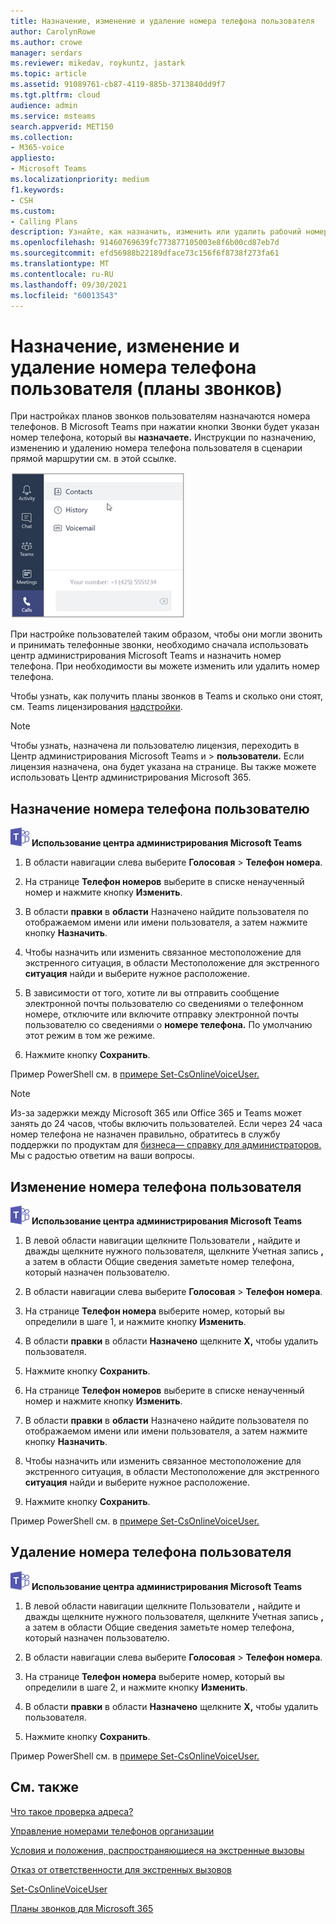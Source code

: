 ```yaml
---
title: Назначение, изменение и удаление номера телефона пользователя
author: CarolynRowe
ms.author: crowe
manager: serdars
ms.reviewer: mikedav, roykuntz, jastark
ms.topic: article
ms.assetid: 91089761-cb87-4119-885b-3713840dd9f7
ms.tgt.pltfrm: cloud
audience: admin
ms.service: msteams
search.appverid: MET150
ms.collection:
- M365-voice
appliesto:
- Microsoft Teams
ms.localizationpriority: medium
f1.keywords:
- CSH
ms.custom:
- Calling Plans
description: Узнайте, как назначить, изменить или удалить рабочий номер телефона для Teams, чтобы внешние компании и клиенты могли звонить.
ms.openlocfilehash: 91460769639fc773877105003e8f6b00cd87eb7d
ms.sourcegitcommit: efd56988b22189dface73c156f6f8738f273fa61
ms.translationtype: MT
ms.contentlocale: ru-RU
ms.lasthandoff: 09/30/2021
ms.locfileid: "60013543"
---
```

# <a name="assign-change-or-remove-a-phone-number-for-a-user-calling-plans"></a>Назначение, изменение и удаление номера телефона пользователя (планы звонков)

При настройках планов звонков пользователям назначаются номера телефонов. В Microsoft Teams при нажатии кнопки Звонки будет указан номер телефона, который вы **назначаете.** Инструкции по назначению, изменению и удалению номера телефона пользователя в сценарии [](./direct-routing-enable-users.md)прямой маршрутии см. в этой ссылке.

![Номер телефона пользователя, отображаемого в Teams.](media/teams-phone-number.png)

При настройке пользователей таким образом, чтобы они могли звонить и принимать телефонные звонки, необходимо сначала использовать центр администрирования Microsoft Teams и назначить номер телефона. При необходимости вы можете изменить или удалить номер телефона.
  
Чтобы узнать, как получить планы звонков в Teams и сколько они стоят, см. Teams лицензирования [надстройки](./teams-add-on-licensing/microsoft-teams-add-on-licensing.md).
  
> [!NOTE]
> Чтобы узнать, назначена ли пользователю лицензия, переходить в Центр администрирования Microsoft Teams и > **пользователи.** Если лицензия назначена, она будет указана на странице.  Вы также можете использовать Центр администрирования Microsoft 365.
  
## <a name="assign-a-phone-number-to-a-user"></a>Назначение номера телефона пользователю
 
![Значок с логотипом Microsoft Teams.](media/teams-logo-30x30.png) **Использование центра администрирования Microsoft Teams**
    
1. В области навигации слева выберите **Голосовая**  >  **Телефон номера**.

2. На странице **Телефон номеров** выберите в списке ненаученный номер и нажмите кнопку **Изменить**.  

3. В области **правки** в **области** Назначено найдите пользователя по отображаемом имени или имени пользователя, а затем нажмите кнопку **Назначить**.

4. Чтобы назначить или изменить связанное местоположение для экстренного ситуация, в области Местоположение для экстренного **ситуация** найди и выберите нужное расположение.

5. В зависимости от того, хотите ли вы отправить сообщение электронной почты пользователю со сведениями о телефонном номере, отключите или включите отправку электронной почты пользователю со сведениями о **номере телефона.** По умолчанию этот режим в том же режиме. 

6. Нажмите кнопку **Сохранить**.

Пример PowerShell см. в [примере Set-CsOnlineVoiceUser.](/powershell/module/skype/set-csonlinevoiceuser)

> [!NOTE]
> Из-за задержки между Microsoft 365 или Office 365 и Teams может занять до 24 часов, чтобы включить пользователей. Если через 24 часа номер телефона не назначен правильно, обратитесь в службу поддержки по продуктам для [бизнеса— справку для администраторов.](/microsoft-365/admin/contact-support-for-business-products) Мы с радостью ответим на ваши вопросы.

  
## <a name="change-a-phone-number-for-a-user"></a>Изменение номера телефона пользователя
 
![Значок с логотипом Microsoft Teams.](media/teams-logo-30x30.png) **Использование центра администрирования Microsoft Teams**
    
1. В левой области навигации щелкните Пользователи **,** найдите и дважды щелкните нужного пользователя, щелкните Учетная запись **,** а затем в области Общие сведения заметьте номер телефона, который назначен пользователю.

2. В области навигации слева выберите **Голосовая**  >  **Телефон номера**.

3. На странице **Телефон номера** выберите номер, который вы определили в шаге 1, и нажмите кнопку **Изменить**.  

4. В области **правки** в области **Назначено** щелкните **X,** чтобы удалить пользователя.

5. Нажмите кнопку **Сохранить**.

6. На странице **Телефон номеров** выберите в списке ненаученный номер и нажмите кнопку **Изменить**.  

7. В области **правки** в **области** Назначено найдите пользователя по отображаемом имени или имени пользователя, а затем нажмите кнопку **Назначить**.

8. Чтобы назначить или изменить связанное местоположение для экстренного ситуация, в области Местоположение для экстренного **ситуация** найди и выберите нужное расположение.

9. Нажмите кнопку **Сохранить**.

Пример PowerShell см. в [примере Set-CsOnlineVoiceUser.](/powershell/module/skype/set-csonlinevoiceuser)

## <a name="remove-a-phone-number-from-a-user"></a>Удаление номера телефона пользователя
 
![Значок с логотипом Microsoft Teams.](media/teams-logo-30x30.png) **Использование центра администрирования Microsoft Teams**

1. В левой области навигации щелкните Пользователи **,** найдите и дважды щелкните нужного пользователя, щелкните Учетная запись **,** а затем в области Общие сведения заметьте номер телефона, который назначен пользователю.

2. В области навигации слева выберите **Голосовая**  >  **Телефон номера**.

3. На странице **Телефон номера** выберите номер, который вы определили в шаге 2, и нажмите кнопку **Изменить**.  

4. В области **правки** в области **Назначено** щелкните **X,** чтобы удалить пользователя.

5. Нажмите кнопку **Сохранить**.

Пример PowerShell см. в [примере Set-CsOnlineVoiceUser.](/powershell/module/skype/set-csonlinevoiceuser)

## <a name="related-topics"></a>См. также

[Что такое проверка адреса?](/skypeforbusiness/what-are-calling-plans-in-office-365/what-is-address-validation)

[Управление номерами телефонов организации](/microsoftteams/manage-phone-numbers-for-your-organization)

[Условия и положения, распространяющиеся на экстренные вызовы](./emergency-calling-terms-and-conditions.md)

[Отказ от ответственности для экстренных вызовов](https://github.com/MicrosoftDocs/OfficeDocs-SkypeForBusiness/blob/live/Teams/downloads/emergency-calling/emergency-calling-label-(en-us)-(v.1.0).zip?raw=true)

[Set-CsOnlineVoiceUser](/powershell/module/skype/set-csonlinevoiceuser)

[Планы звонков для Microsoft 365](./calling-plans-for-office-365.md)
